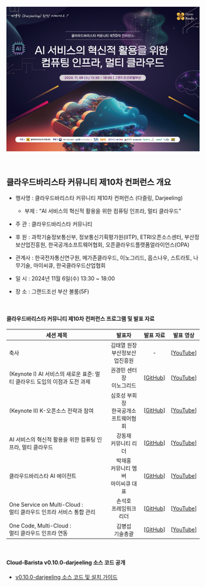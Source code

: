 <p align="center">
  <img src="https://raw.githubusercontent.com/cloud-barista/cloud-barista.github.io/master/assets/img/blog/10th-conference/10th-key_visual_4-3_H760.jpg">
</p>
<br>

## 클라우드바리스타 커뮤니티 제10차 컨퍼런스 개요

* 행사명 : 클라우드바리스타 커뮤니티 제10차 컨퍼런스 (다즐링, Darjeeling)<br>
  * 부제 : “AI 서비스의 혁신적 활용을 위한 컴퓨팅 인프라, 멀티 클라우드”

* 주  관 : 클라우드바리스타 커뮤니티
 
* 후  원 : 과학기술정보통신부, 정보통신기획평가원(IITP), ETRI오픈소스센터, 부산정보산업진흥원, 한국공개소프트웨어협회, 오픈클라우드플랫폼얼라이언스(OPA)

* 관계사 : 한국전자통신연구원, 메가존클라우드, 이노그리드, 옵스나우, 스트라토, 나무기술, 마이씨큐, 한국클라우드산업협회

* 일  시 : 2024년 11월 6일(수) 13:30 ~ 18:00

* 장  소 : 그랜드조선 부산 볼룸(5F)

<br>

#### 클라우드바리스타 커뮤니티 제10차 컨퍼런스 프로그램 및 발표 자료

| 세션 제목 | 발표자 | 발표 자료 | 발표 영상 |
| ------------------------------ | :--------------: | :----------------: | :--------------------: |
| 축사 | 김태열 원장<br>부산정보산업진흥원 | - | [[YouTube](https://youtu.be/kPL70ZNJNxQ)] |
| (Keynote I) AI 서비스의 새로운 표준: 멀티 클라우드 도입의 이점과 도전 과제 | 권경민 센터장<br>이노그리드 | [[GitHub](https://github.com/cloud-barista/docs/blob/master/openseminar/v0.10.0-darjeeling/ppt_files/01_(Keynote1)_The_New_Normal_for_AI_Services-Benefits_and_Challenges_of_Adopting_Multicloud.pdf)] | [[YouTube](https://youtu.be/M3hm2WpLyFA)] |
| (Keynote II) K-오픈소스 전략과 참여 | 심호성 부회장<br>한국공개소프트웨어협회 | [[GitHub](https://github.com/cloud-barista/docs/blob/master/openseminar/v0.10.0-darjeeling/ppt_files/02_(Keynote2)_K-Open_Source_Strategy_and_Participation.pdf)] | [[YouTube](https://youtu.be/pXRv2ExP4Ds)] |
| AI 서비스의 혁신적 활용을 위한 컴퓨팅 인프라, 멀티 클라우드 | 강동재<br>커뮤니티 리더 | [[GitHub](https://github.com/cloud-barista/docs/blob/master/openseminar/v0.10.0-darjeeling/ppt_files/03_(Session1)_Computing_infrastructure_for_innovative_use_of_AI_services-Multi-cloud.pdf)] | [[YouTube](https://youtu.be/gTr6AUEWAVs)] |
| 클라우드바리스타 AI 에이전트 | 박재홍<br>커뮤니티 멤버<br>마이씨큐 대표 | [[GitHub](https://github.com/cloud-barista/docs/blob/master/openseminar/v0.10.0-darjeeling/ppt_files/04_(Session2)_Cloud-Barista_AI_Agent.pdf)] | [[YouTube](https://youtu.be/4PXxRfmF3T4)] |
| One Service on Multi-Cloud :<br> 멀티 클라우드 인프라 서비스 통합 관리 | 손석호<br>프레임워크 리더 | [[GitHub](https://github.com/cloud-barista/docs/blob/master/openseminar/v0.10.0-darjeeling/ppt_files/05_(Session3)_One_Service_on_Multi_Cloud-Integrated_Management_of_Multi_Cloud_Infrastructure_Services.pdf)] | [[YouTube](https://youtu.be/esfLUPluOSs)] |
| One Code, Multi-Cloud :<br> 멀티 클라우드 인프라 연동| 김병섭<br>기술총괄 | [[GitHub](https://github.com/cloud-barista/docs/blob/master/openseminar/v0.10.0-darjeeling/ppt_files/06_(Session4)_One_Code_Multi_Cloud-Multi_cloud_infrastructure_interworking.pdf)] | [[YouTube](https://youtu.be/XPIzffrImeM)] |

<br>

#### Cloud-Barista v0.10.0-darjeeling 소스 코드 공개

* [v0.10.0-darjeeling 소스 코드 및 설치 가이드](https://github.com/cloud-barista/cloud-barista/tree/v0.10.0 "github.com/cloud-barista/cloud-barista/tree/v0.10.0")
